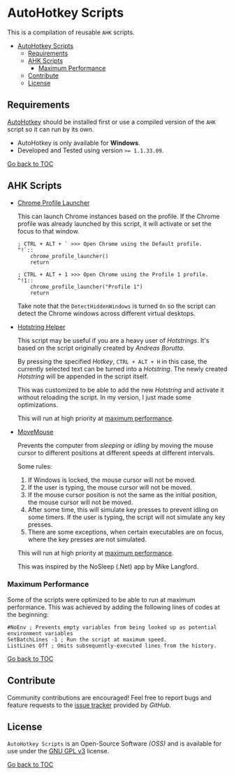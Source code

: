 # AutoHotkey Scripts

This is a compilation of reusable `AHK` scripts.

- [AutoHotkey Scripts](#autohotkey-scripts)
    - [Requirements](#requirements)
    - [AHK Scripts](#ahk-scripts)
        - [Maximum Performance](#maximum-performance)
    - [Contribute](#contribute)
    - [License](#license)

## Requirements

[AutoHotkey](https://www.autohotkey.com/) should be installed first or use a compiled version of the `AHK` script so it can run by its own.

- AutoHotkey is only available for **Windows**.
- Developed and Tested using version `>= 1.1.33.09`.

[Go back to TOC](#autohotkey-scripts)

## AHK Scripts

- [Chrome Profile Launcher](AHK/Chrome-Profile-Launcher.ahk)

    This can launch Chrome instances based on the profile. If the Chrome profile was already launched by this script, it will activate or set the focus to that window.

    ```ahk
    ; CTRL + ALT + ` >>> Open Chrome using the Default profile.
    ^!`::
        chrome_profile_launcher()
        return
    ```

    ```ahk
    ; CTRL + ALT + 1 >>> Open Chrome using the Profile 1 profile.
    ^!1::
        chrome_profile_launcher("Profile 1")
        return
    ```

    Take note that the `DetectHiddenWindows` is turned `On` so the script can detect the Chrome windows across different virtual desktops.

- [Hotstring Helper](AHK/Hotstring-Helper.ahk)

    This script may be useful if you are a heavy user of *Hotstrings*. It's based on the script originally created by *Andreas Borutta*.

    By pressing the specified *Hotkey*, `CTRL + ALT + H` in this case, the currently selected text can be turned into a *Hotstring*. The newly created *Hotstring* will be appended in the script itself.

    This was customized to be able to add the new *Hotstring* and activate it without reloading the script. In my version, I just made some optimizations.

    This will run at high priority at [maximum performance](#maximum-performance).

- [MoveMouse](AHK/MoveMouse.ahk)

    Prevents the computer from _sleeping_ or _idling_ by moving the mouse cursor to different positions at different speeds at different intervals.

    Some rules:

    1. If Windows is locked, the mouse cursor will not be moved.
    2. If the user is typing, the mouse cursor will not be moved.
    3. If the mouse cursor position is not the same as the initial position, the mouse cursor will not be moved.
    4. After some time, this will simulate key presses to prevent idling on some timers. If the user is typing, the script will not simulate any key presses.
    5. There are some exceptions, when certain executables are on focus, where the key presses are not simulated.

    This will run at high priority at [maximum performance](#maximum-performance).

    This was inspired by the NoSleep (.Net) app by Mike Langford.

### Maximum Performance

Some of the scripts were optimized to be able to run at maximum performance. This was achieved by adding the following lines of codes at the beginning:

```autohotkey
#NoEnv ; Prevents empty variables from being looked up as potential environment variables
SetBatchLines -1 ; Run the script at maximum speed.
ListLines Off ; Omits subsequently-executed lines from the history.
```

[Go back to TOC](#autohotkey-scripts)

## Contribute

Community contributions are encouraged! Feel free to report bugs and feature requests to the [issue tracker](https://github.com/kakaiba-talaga/AutoHotkey-Scripts/issues) provided by *GitHub*.

## License

`AutoHotkey Scripts` is an Open-Source Software *(OSS)* and is available for use under the [GNU GPL v3](https://github.com/kakaiba-talaga/AutoHotkey-Scripts/blob/main/LICENSE) license.

[Go back to TOC](#autohotkey-scripts)
